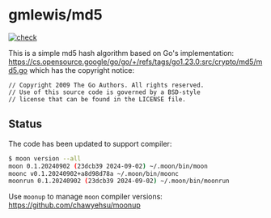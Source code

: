 # gmlewis/md5
[![check](https://github.com/gmlewis/moonbit-md5/actions/workflows/check.yml/badge.svg)](https://github.com/gmlewis/moonbit-md5/actions/workflows/check.yml)

This is a simple md5 hash algorithm based on Go's implementation:
https://cs.opensource.google/go/go/+/refs/tags/go1.23.0:src/crypto/md5/md5.go
which has the copyright notice:

```
// Copyright 2009 The Go Authors. All rights reserved.
// Use of this source code is governed by a BSD-style
// license that can be found in the LICENSE file.
```

## Status

The code has been updated to support compiler:

```bash
$ moon version --all
moon 0.1.20240902 (23dcb39 2024-09-02) ~/.moon/bin/moon
moonc v0.1.20240902+a8d98d78a ~/.moon/bin/moonc
moonrun 0.1.20240902 (23dcb39 2024-09-02) ~/.moon/bin/moonrun
```

Use `moonup` to manage `moon` compiler versions:
https://github.com/chawyehsu/moonup
